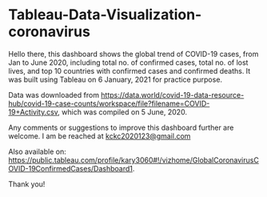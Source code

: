 # Tableau-Data-Visualization-coronavirus
Hello there, this dashboard shows the global trend of COVID-19 cases, from Jan to June 2020, including total no. of confirmed cases, total no. of lost lives, and top 10 countries with confirmed cases and confirmed deaths. It was built using Tableau on 6 January, 2021 for practice purpose.

Data was downloaded from https://data.world/covid-19-data-resource-hub/covid-19-case-counts/workspace/file?filename=COVID-19+Activity.csv, which was compiled on 5 June, 2020.

Any comments or suggestions to improve this dashboard further are welcome. I am be reached at kckc2020123@gmail.com

Also available on: https://public.tableau.com/profile/kary3060#!/vizhome/GlobalCoronavirusCOVID-19ConfirmedCases/Dashboard1.

Thank you!
